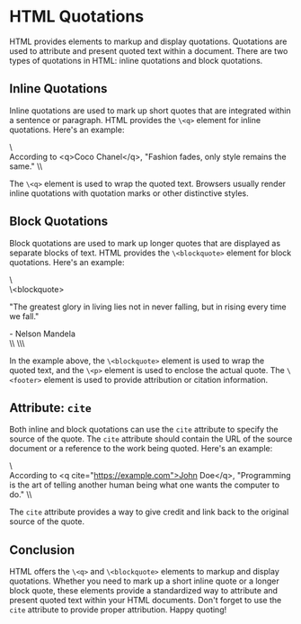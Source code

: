 # HTML Quotations

HTML provides elements to markup and display quotations. Quotations are used to attribute and present quoted text within a document. There are two types of quotations in HTML: inline quotations and block quotations.

## Inline Quotations

Inline quotations are used to mark up short quotes that are integrated within a sentence or paragraph. HTML provides the `\<q>` element for inline quotations. Here's an example:

\\\
According to \<q>Coco Chanel\</q>, "Fashion fades, only style remains the same."
\\\

The `\<q>` element is used to wrap the quoted text. Browsers usually render inline quotations with quotation marks or other distinctive styles.

## Block Quotations

Block quotations are used to mark up longer quotes that are displayed as separate blocks of text. HTML provides the `\<blockquote>` element for block quotations. Here's an example:

\\\
\\\<blockquote>
  <p>
    "The greatest glory in living lies not in never falling, but in rising every time we fall."
  </p>
  <footer>
    - Nelson Mandela
  </footer>
\\</blockquote>
\\\

In the example above, the `\<blockquote>` element is used to wrap the quoted text, and the `\<p>` element is used to enclose the actual quote. The `\<footer>` element is used to provide attribution or citation information.

## Attribute: `cite`

Both inline and block quotations can use the `cite` attribute to specify the source of the quote. The `cite` attribute should contain the URL of the source document or a reference to the work being quoted. Here's an example:

\\\
According to \<q cite="https://example.com">John Doe\</q>, "Programming is the art of telling another human being what one wants the computer to do."
\\\

The `cite` attribute provides a way to give credit and link back to the original source of the quote.

## Conclusion

HTML offers the `\<q>` and `\<blockquote>` elements to markup and display quotations. Whether you need to mark up a short inline quote or a longer block quote, these elements provide a standardized way to attribute and present quoted text within your HTML documents. Don't forget to use the `cite` attribute to provide proper attribution. Happy quoting!
